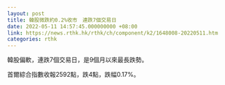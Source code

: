```yaml
---
layout: post
title: 韓股微跌約0.2%收市　連跌7個交易日
date: 2022-05-11 14:57:45.000000000 +08:00
link: https://news.rthk.hk/rthk/ch/component/k2/1648008-20220511.htm
categories: rthk
---
```


韓股偏軟，連跌7個交易日，是9個月以來最長跌勢。

首爾綜合指數收報2592點，跌4點，跌幅0.17%。
